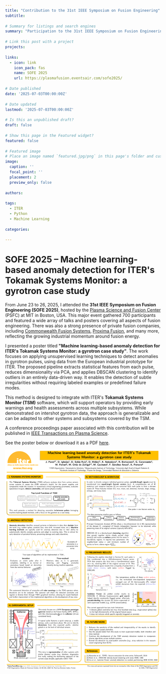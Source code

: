 ```yaml
---
title: "Contribution to the 31st IEEE Symposium on Fusion Engineering"
subtitle:

# Summary for listings and search engines
summary: "Participation to the 31st IEEE Symposium on Fusion Engineering (SOFE 2025) in Boston, presenting a scientific poster on machine learning-based anomaly detection for the ITER Tokamak Systems Monitor (TSM), using gyrotron pulse data from the European industrial prototype for ITER."

# Link this post with a project
projects:

links:
  - icon: link
    icon_pack: fas
    name: SOFE 2025
    url: https://plasmafusion.eventsair.com/sofe2025/

# Date published
date: '2025-07-03T00:00:00Z'

# Date updated
lastmod: '2025-07-03T00:00:00Z'

# Is this an unpublished draft?
draft: false

# Show this page in the Featured widget?
featured: false

# Featured image
# Place an image named `featured.jpg/png` in this page's folder and customize its options here.
image:
  caption: ''
  focal_point: ''
  placement: 2
  preview_only: false

authors:

tags:
  - ITER
  - Python
  - Machine Learning

categories:

---
```


# SOFE 2025 – Machine learning-based anomaly detection for ITER's Tokamak Systems Monitor: a gyrotron case study

From June 23 to 26, 2025, I attended the **31st IEEE Symposium on Fusion Engineering (SOFE 2025)**, hosted by the [Plasma Science and Fusion Center](https://www.psfc.mit.edu/) (PSFC) at MIT in Boston, USA. This major event gathered 700 participants and featured a wide array of talks and posters covering all aspects of fusion engineering. There was also a strong presence of private fusion companies, including [Commonwealth Fusion Systems](https://cfs.energy/), [Proxima Fusion](https://www.proximafusion.com/), and many more, reflecting the growing industrial momentum around fusion energy.

I presented a poster titled **"Machine learning-based anomaly detection for ITER's Tokamak Systems Monitor: a gyrotron case study"**. The work focuses on applying unsupervised learning techniques to detect anomalies in gyrotron pulses, using data from the European industrial prototype for ITER. The proposed pipeline extracts statistical features from each pulse, reduces dimensionality via PCA, and applies DBSCAN clustering to identify outliers in an entirely data-driven way. It enables the detection of subtle irregularities without requiring labeled examples or predefined failure modes.

This method is designed to integrate with ITER's **Tokamak Systems Monitor (TSM)** software, which will support operators by providing early warnings and health assessments across multiple subsystems. While demonstrated on intershot gyrotron data, the approach is generalizable and can be adapted to other systems and subsystems covered by the TSM.

A conference proceedings paper associated with this contribution will be published in [IEEE Transactions on Plasma Science](https://ieeexplore.ieee.org/xpl/RecentIssue.jsp?punumber=27).

See the poster below or download it as a PDF [here](/uploads/SOFE_2025_poster.pdf).

![poster](poster.png)